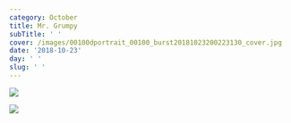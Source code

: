 ```yaml
---
category: October
title: Mr. Grumpy
subTitle: ' '
cover: /images/00100dportrait_00100_burst20181023200223130_cover.jpg
date: '2018-10-23'
day: ' '
slug: ' '
---
```

![](/images/00100dportrait_00100_burst20181023200223130_cover.jpg)

![](/images/00100dportrait_00100_burst20181023200220124_cover.jpg)

